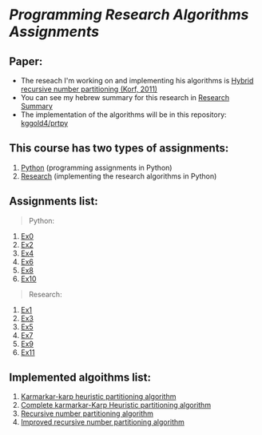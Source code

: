 # <i>Programming Research Algorithms Assignments</i>

## Paper:
* The reseach I'm working on and implementing his algorithms is [Hybrid recursive number partitioning (Korf, 2011)](http://citeseerx.ist.psu.edu/viewdoc/download?rep=rep1&type=pdf&doi=10.1.1.208.2132)
* You can see my hebrew summary for this research in [Research Summary](https://github.com/kggold4/programming-research-algorithms-assignments/blob/main/Research/Ex1/%D7%A1%D7%99%D7%9B%D7%95%D7%9D%20%D7%9E%D7%90%D7%9E%D7%A8.pdf)
* The implementation of the algorithms will be in this repository: [kggold4/prtpy](https://github.com/kggold4/prtpy)

## This course has two types of assignments:
1. [Python](Python) (programming assignments in Python)
2. [Research](Research) (implementing the research algorithms in Python)

## Assignments list:
> Python:

1. [Ex0](Python/Ex0)
2. [Ex2](Python/Ex2)
3. [Ex4](Python/Ex4)
4. [Ex6](Python/Ex6)
5. [Ex8](Python/Ex8)
6. [Ex10](Python/Ex10)

> Research:
1. [Ex1](Research/Ex1)
2. [Ex3](Research/Ex3)
3. [Ex5](Research/Ex5)
4. [Ex7](Research/Ex7)
5. [Ex9](Research/Ex9)
6. [Ex11](https://github.com/erelsgl/prtpy)

## Implemented algoithms list:
1. [Karmarkar-karp heuristic partitioning algorithm](https://github.com/kggold4/prtpy/blob/main/prtpy/partitioning/kk.py)
2. [Complete karmarkar-Karp Heuristic partitioning algorithm](https://github.com/kggold4/prtpy/blob/main/prtpy/partitioning/ckk.py)
3. [Recursive number partitioning algorithm](https://github.com/kggold4/prtpy/blob/main/prtpy/partitioning/rnp.py)
4. [Improved recursive number partitioning algorithm](https://github.com/kggold4/prtpy/blob/main/prtpy/partitioning/irnp.py)
